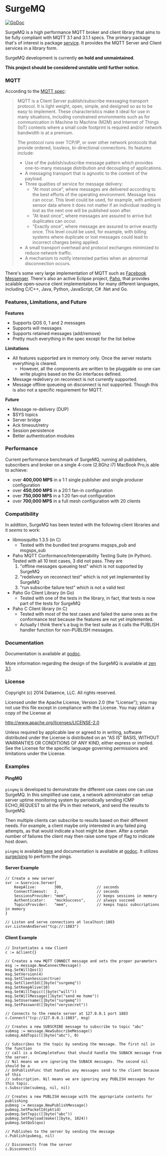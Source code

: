SurgeMQ
=======

[![GoDoc](http://godoc.org/github.com/EdisonMJ/surgemq?status.svg)](http://godoc.org/github.com/EdisonMJ/surgemq)

SurgeMQ is a high performance MQTT broker and client library that aims to be fully compliant with MQTT 3.1 and 3.1.1 specs. The primary package that's of interest is package [service](http://godoc.org/github.com/EdisonMJ/surgemq/service). It provides the MQTT Server and Client services in a library form.

SurgeMQ development is currently **on hold and unmaintained**. 

**This project should be considered unstable until further notice.**

### MQTT

According to the [MQTT spec](http://docs.oasis-open.org/mqtt/mqtt/v3.1.1/mqtt-v3.1.1.html):

> MQTT is a Client Server publish/subscribe messaging transport protocol. It is light weight, open, simple, and designed so as to be easy to implement. These characteristics make it ideal for use in many situations, including constrained environments such as for communication in Machine to Machine (M2M) and Internet of Things (IoT) contexts where a small code footprint is required and/or network bandwidth is at a premium.
>
> The protocol runs over TCP/IP, or over other network protocols that provide ordered, lossless, bi-directional connections. Its features include:
> 
> * Use of the publish/subscribe message pattern which provides one-to-many message distribution and decoupling of applications.
> * A messaging transport that is agnostic to the content of the payload.
> * Three qualities of service for message delivery:
>   * "At most once", where messages are delivered according to the best efforts of the operating environment. Message loss can occur. This level could be used, for example, with ambient sensor data where it does not matter if an individual reading is lost as the next one will be published soon after.
>   * "At least once", where messages are assured to arrive but duplicates can occur.
>   * "Exactly once", where message are assured to arrive exactly once. This level could be used, for example, with billing systems where duplicate or lost messages could lead to incorrect charges being applied.
> * A small transport overhead and protocol exchanges minimized to reduce network traffic.
> * A mechanism to notify interested parties when an abnormal disconnection occurs.

There's some very large implementation of MQTT such as [Facebook Messenger](https://www.facebook.com/notes/facebook-engineering/building-facebook-messenger/10150259350998920). There's also an active Eclipse project, [Paho](https://eclipse.org/paho/), that provides scalable open-source client implementations for many different languages, including C/C++, Java, Python, JavaScript, C# .Net and Go.

### Features, Limitations, and Future

**Features**

* Supports QOS 0, 1 and 2 messages
* Supports will messages
* Supports retained messages (add/remove)
* Pretty much everything in the spec except for the list below

**Limitations**

* All features supported are in memory only. Once the server restarts everything is cleared.
  * However, all the components are written to be pluggable so one can write plugins based on the Go interfaces defined.
* Message redelivery on reconnect is not currently supported.
* Message offline queueing on disconnect is not supported. Though this is also not a specific requirement for MQTT.

**Future**

* Message re-delivery (DUP)
* $SYS topics
* Server bridge
* Ack timeout/retry
* Session persistence
* Better authentication modules

### Performance

Current performance benchmark of SurgeMQ, running all publishers, subscribers and broker on a single 4-core (2.8Ghz i7) MacBook Pro,is able to achieve:

* over **400,000 MPS** in a 1:1 single publisher and single producer configuration
* over **450,000 MPS** in a 20:1 fan-in configuration
* over **750,000 MPS** in a 1:20 fan-out configuration
* over **700,000 MPS** in a full mesh configuration with 20 clients

### Compatibility

In addition, SurgeMQ has been tested with the following client libraries and it _seems_ to work:

* libmosquitto 1.3.5 (in C)
  * Tested with the bundled test programs msgsps_pub and msgsps_sub
* Paho MQTT Conformance/Interoperability Testing Suite (in Python). Tested with all 10 test cases, 3 did not pass. They are 
  1. "offline messages queueing test" which is not supported by SurgeMQ
  2. "redelivery on reconnect test" which is not yet implemented by SurgeMQ
  3. "run subscribe failure test" which is not a valid test
* Paho Go Client Library (in Go)
  * Tested with one of the tests in the library, in fact, that tests is now part of the tests for SurgeMQ
* Paho C Client library (in C)
  * Tested with most of the test cases and failed the same ones as the conformance test because the features are not yet implemented.
  * Actually I think there's a bug in the test suite as it calls the PUBLISH handler function for non-PUBLISH messages.

### Documentation

Documentation is available at [godoc](http://godoc.org/github.com/EdisonMJ/surgemq).

More information regarding the design of the SurgeMQ is available at [zen 3.1](http://surgemq.com).

### License

Copyright (c) 2014 Dataence, LLC. All rights reserved.

Licensed under the Apache License, Version 2.0 (the "License");
you may not use this file except in compliance with the License.
You may obtain a copy of the License at

http://www.apache.org/licenses/LICENSE-2.0

Unless required by applicable law or agreed to in writing, software
distributed under the License is distributed on an "AS IS" BASIS,
WITHOUT WARRANTIES OR CONDITIONS OF ANY KIND, either express or implied.
See the License for the specific language governing permissions and
limitations under the License.


### Examples

#### PingMQ

`pingmq` is developed to demonstrate the different use cases one can use SurgeMQ. In this simplified use case, a network administrator can setup server uptime monitoring system by periodically sending ICMP ECHO_REQUEST to all the IPs in their network, and send the results to SurgeMQ.

Then multiple clients can subscribe to results based on their different needs. For example, a client maybe only interested in any failed ping attempts, as that would indicate a host might be down. After a certain number of failures the client may then raise some type of flag to indicate host down.

`pingmq` is available [here](https://github.com/EdisonMJ/surgemq/tree/master/cmd/pingmq) and documentation is available at [godoc](http://godoc.org/github.com/EdisonMJ/surgemq/cmd/pingmq). It utilizes [surge/ping](https://github.com/surge/ping) to perform the pings.

#### Server Example

```
// Create a new server
svr := &service.Server{
    KeepAlive:        300,               // seconds
    ConnectTimeout:   2,                 // seconds
    SessionsProvider: "mem",             // keeps sessions in memory
    Authenticator:    "mockSuccess",     // always succeed
    TopicsProvider:   "mem",             // keeps topic subscriptions in memory
}

// Listen and serve connections at localhost:1883
svr.ListenAndServe("tcp://:1883")
```
#### Client Example

```
// Instantiates a new Client
c := &Client{}

// Creates a new MQTT CONNECT message and sets the proper parameters
msg := message.NewConnectMessage()
msg.SetWillQos(1)
msg.SetVersion(4)
msg.SetCleanSession(true)
msg.SetClientId([]byte("surgemq"))
msg.SetKeepAlive(10)
msg.SetWillTopic([]byte("will"))
msg.SetWillMessage([]byte("send me home"))
msg.SetUsername([]byte("surgemq"))
msg.SetPassword([]byte("verysecret"))

// Connects to the remote server at 127.0.0.1 port 1883
c.Connect("tcp://127.0.0.1:1883", msg)

// Creates a new SUBSCRIBE message to subscribe to topic "abc"
submsg := message.NewSubscribeMessage()
submsg.AddTopic([]byte("abc"), 0)

// Subscribes to the topic by sending the message. The first nil in the function
// call is a OnCompleteFunc that should handle the SUBACK message from the server.
// Nil means we are ignoring the SUBACK messages. The second nil should be a
// OnPublishFunc that handles any messages send to the client because of this
// subscription. Nil means we are ignoring any PUBLISH messages for this topic.
c.Subscribe(submsg, nil, nil)

// Creates a new PUBLISH message with the appropriate contents for publishing
pubmsg := message.NewPublishMessage()
pubmsg.SetPacketId(pktid)
pubmsg.SetTopic([]byte("abc"))
pubmsg.SetPayload(make([]byte, 1024))
pubmsg.SetQoS(qos)

// Publishes to the server by sending the message
c.Publish(pubmsg, nil)

// Disconnects from the server
c.Disconnect()
```

